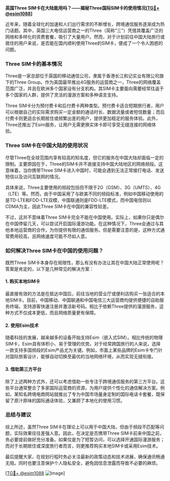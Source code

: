 **英国Three SIM卡在大陆能用吗？——揭秘Three国际SIM卡的使用情况[[TG💪+ @esim1088](https://t.me/s/esim1088)]**

近年来，随着全球化的加速和人们出行需求的不断增长，跨境通信服务逐渐成为热门话题。其中，英国三大电信运营商之一的Three（简称“三”）凭借其覆盖广泛的网络和多样化的资费套餐，吸引了大量用户。然而，对于计划前往中国大陆旅行或居住的用户来说，是否能在国内顺利使用Three的SIM卡，便成了一个令人困惑的问题。

### Three SIM卡的基本情况

Three是一家总部位于英国的移动通信公司，隶属于香港长江和记实业有限公司旗下的Three Group。作为英国最早推出4G服务的运营商之一，Three的网络覆盖范围广泛，并且在欧洲多个国家设有分支机构。其SIM卡主要面向需要经常往返于多个国家的人群，提供了灵活的漫游方案和多种语言支持。

Three SIM卡分为预付费卡和后付费卡两种类型。预付费卡适合短期旅行者，用户可以根据自己的实际需求购买一定金额的通话时长、数据流量或者短信数量；而后付费卡则更适合长期居住或频繁出差的用户，提供更加稳定的服务体验。此外，Three还推出了Esim服务，让用户无需更换实体卡即可享受无缝连接的网络体验。

### Three SIM卡在中国大陆的使用状况

尽管Three在全球范围内享有较高的知名度，但它的服务在中国大陆却面临一定的限制。主要原因在于，Three的SIM卡并不直接支持中国大陆地区的网络频段。这意味着，当你携带Three SIM卡进入中国时，可能会遇到无法正常接打电话、发送短信以及访问互联网的情况。

具体来说，Three主要使用的频段包括但不限于2G（GSM）、3G（UMTS）、4G（LTE）等。然而，由于中国采用了与欧美不同的频段标准，例如中国移动使用的是TD-LTE和FDD-LTE双模，中国联通则是FDD-LTE模式，而中国电信则以CDMA为主，因此Three SIM卡在中国的兼容性较差。

不过，这并不意味着Three SIM卡完全不能在中国使用。实际上，如果你只是偶尔在中国停留几天，可以尝试开启国际漫游功能。在这种情况下，Three会通过与其他本地运营商的合作，为你提供有限的通信服务。但是需要注意的是，这种方式通常费用较高，且网络速度可能不尽如人意。

### 如何解决Three SIM卡在中国的使用问题？

既然Three SIM卡本身存在局限性，那么有没有办法让其在中国大陆正常使用呢？答案是肯定的，以下是几种常见的解决方案：

#### 1. 购买本地SIM卡
最直接有效的方法是在抵达中国后，前往当地的营业厅或便利店购买一张适合的本地SIM卡。目前，中国移动、中国联通和中国电信三大运营商均提供便捷的自助服务终端，支持游客快速注册并激活新号码。相比于依赖Three提供的漫游服务，这种方式不仅成本更低，而且网络质量更有保障。

#### 2. 使用Esim技术
随着科技的发展，越来越多的设备开始支持Esim（嵌入式SIM）。相比传统的物理SIM卡，Esim具有体积小、易于管理的优势。对于经常跨国旅行的人来说，选择一款支持多国频段的Esim产品尤为关键。例如，市面上某些品牌的Esim卡专门针对国际旅客设计，能够自动切换至最优的当地网络环境，从而实现无缝衔接。

#### 3. 借助第三方平台
除了上述两种方式外，还可以考虑借助一些专注于跨境通信服务的第三方平台。这些平台通常整合了多家国际运营商的资源，为用户提供个性化的通信解决方案。例如，某知名跨境电商网站就推出了专为中国市场量身定制的国际电话卡套餐，既保留了原汁原味的国际通话体验，又兼顾了本地化的使用习惯。

### 总结与建议

综上所述，虽然Three SIM卡在理论上可以用于中国大陆，但由于频段不匹配等问题，实际效果往往差强人意。因此，在决定是否携带Three SIM卡前来中国之前，务必要提前做好充分准备。如果仅是为了短暂访问，可以选择开通国际漫游服务；而对于长期居住或深度旅行者而言，则更推荐购买本地SIM卡或采用Esim技术。

最后提醒大家，在规划行程时务必关注最新的政策动态和技术进展，确保通讯畅通无阻。同时也要注意保护个人隐私安全，避免因信息泄露而导致不必要的麻烦。

[[TG💪+ @esim1088](https://t.me/s/esim1088) ![Image](https://i.postimg.cc/4NQfJmqS/Snipaste-2025-05-13-00-14-12.png)]